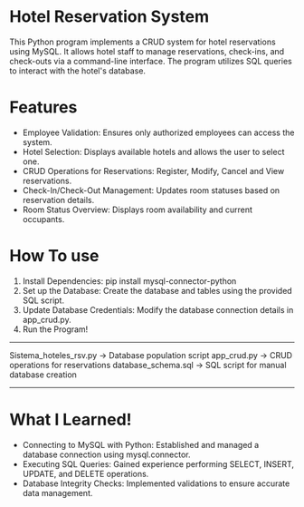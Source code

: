 # Hotel Reservation System

This Python program implements a CRUD system for hotel reservations using MySQL. It allows hotel staff to manage reservations, check-ins, and check-outs via a command-line interface. The program utilizes SQL queries to interact with the hotel's database.

# Features
* Employee Validation: Ensures only authorized employees can access the system.
* Hotel Selection: Displays available hotels and allows the user to select one. 
* CRUD Operations for Reservations: Register, Modify, Cancel and View reservations.
* Check-In/Check-Out Management: Updates room statuses based on reservation details.
* Room Status Overview: Displays room availability and current occupants.

 # How To use

  1.  Install Dependencies: pip install mysql-connector-python <br>
  2.  Set up the Database: Create the database and tables using the provided SQL script. <br>
  3.  Update Database Credentials: Modify the database connection details in app_crud.py. <br>
  4.  Run the Program! <br>

- - - - - - - - - - - - - - - - - - - - - - - - - - - - - - - - -
Sistema_hoteles_rsv.py -> Database population script
app_crud.py -> CRUD operations for reservations
database_schema.sql -> SQL script for manual database creation
- - - - - - - - - - - - - - - - - - - - - - - - - - - - - - - - -
	
# What I Learned!

* Connecting to MySQL with Python: Established and managed a database connection using mysql.connector.
* Executing SQL Queries: Gained experience performing SELECT, INSERT, UPDATE, and DELETE operations.
* Database Integrity Checks: Implemented validations to ensure accurate data management.
